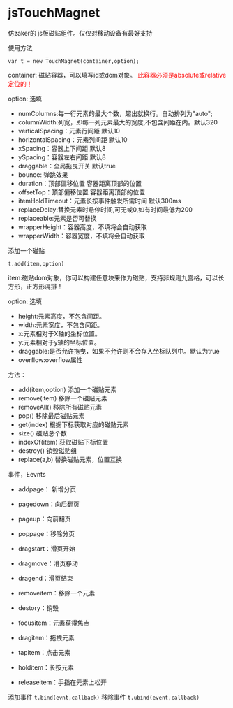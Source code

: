 jsTouchMagnet
=============
仿zaker的 js版磁贴组件。仅仅对移动设备有最好支持

使用方法
```
var t = new TouchMagnet(container,option);
```

container: 磁贴容器，可以填写id或dom对象。 <font color="red">此容器必须是absolute或relative定位的！</font>

option: 选填
 
- numColumns:每一行元素的最大个数，超出就换行。自动排列为"auto";
- columnWidth:列宽，即每一列元素最大的宽度,不包含间距在内。默认320
- verticalSpacing：元素行间距 默认10
- horizontalSpacing：元素列间距 默认10
- xSpacing：容器上下间距 默认8
- ySpacing：容器左右间距 默认8
- draggable：全局拖曳开关 默认true
- bounce: 弹跳效果
- duration：顶部偏移位置 容器距离顶部的位置
- offsetTop：顶部偏移位置 容器距离顶部的位置
- itemHoldTimeout：元素长按事件触发所需时间 默认300ms
- replaceDelay:替换元素时悬停时间,可无或0,如有时间最低为200
- replaceable:元素是否可替换
- wrapperHeight：容器高度，不填将会自动获取
- wrapperWidth：容器宽度，不填将会自动获取


添加一个磁贴
```
t.add(item,option)
```

item:磁贴dom对象，你可以构建任意块来作为磁贴，支持非规则九宫格，可以长方形，正方形混排！

option: 选填

- height:元素高度，不包含间距。
- width:元素宽度，不包含间距。
- x:元素相对于X轴的坐标位置。
- y:元素相对于y轴的坐标位置。
- draggable:是否允许拖曳，如果不允许则不会存入坐标队列中。默认为true
- overflow:overflow属性

方法：

- add(item,option) 添加一个磁贴元素
- remove(item) 移除一个磁贴元素
- removeAll() 移除所有磁贴元素
- pop() 移除最后磁贴元素
- get(index) 根据下标获取对应的磁贴元素
- size() 磁贴总个数
- indexOf(item) 获取磁贴下标位置
- destroy() 销毁磁贴组
- replace(a,b) 替换磁贴元素，位置互换

事件，Eevnts

- addpage： 新增分页
- pagedown：向后翻页
- pageup：向前翻页
- poppage：移除分页
- dragstart：滑页开始
- dragmove：滑页移动
- dragend：滑页结束

- removeitem：移除一个元素
- destory：销毁
- focusitem：元素获得焦点
- dragitem：拖拽元素
- tapitem：点击元素
- holditem：长按元素
- releaseitem：手指在元素上松开

添加事件
`
t.bind(evnt,callback)
`
移除事件
`
t.ubind(event,callback)
`
